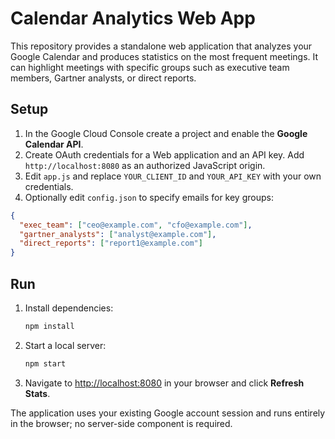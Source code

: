# Calendar Analytics Web App

This repository provides a standalone web application that analyzes your Google
Calendar and produces statistics on the most frequent meetings. It can
highlight meetings with specific groups such as executive team members,
Gartner analysts, or direct reports.

## Setup

1. In the Google Cloud Console create a project and enable the **Google
   Calendar API**.
2. Create OAuth credentials for a Web application and an API key. Add
   `http://localhost:8080` as an authorized JavaScript origin.
3. Edit `app.js` and replace `YOUR_CLIENT_ID` and `YOUR_API_KEY` with your own
   credentials.
4. Optionally edit `config.json` to specify emails for key groups:

```json
{
  "exec_team": ["ceo@example.com", "cfo@example.com"],
  "gartner_analysts": ["analyst@example.com"],
  "direct_reports": ["report1@example.com"]
}
```

## Run

1. Install dependencies:

   ```bash
   npm install
   ```

2. Start a local server:

   ```bash
   npm start
   ```

3. Navigate to <http://localhost:8080> in your browser and click **Refresh
   Stats**.

The application uses your existing Google account session and runs entirely in
the browser; no server-side component is required.

